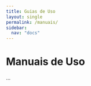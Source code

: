 ```yaml
---
title: Guias de Uso
layout: single
permalink: /manuais/
sidebar:
  nav: "docs"
---
```


# Manuais de Uso

...
